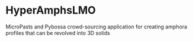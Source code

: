 # HyperAmphsLMO
MicroPasts and Pybossa crowd-sourcing application for creating amphora profiles that can be revolved into 3D solids
